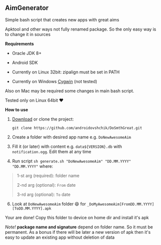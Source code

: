 ## AimGenerator

Simple bash script that creates new apps with great aims

Apktool and other ways not fully renamed package. So the only easy way is to change it in sources

**Requirements**

* Oracle JDK 8+

* Android SDK

* Currently on Linux 32bit: zipalign must be set in PATH

* Currently on Windows [Cygwin](https://www.cygwin.com/) (not tested)

Also on Mac may be required some changes in main bash script.

Tested only on Linux 64bit :heart:

**How to use**

 1. [Download][1] or clone the project:

    `git clone https://github.com/androidovshchik/DoSmthGreat.git`

 2. Create a folder with desired app name e.g. `DoNewAwesomeAim`

 3. Fill it (or later) with content e.g. `data${VERSION}.db` with `notification.ogg`. Edit them at any time

 4. Run script `sh generate.sh "DoNewAwesomeAim" "DD.MM.YYYY" "DD.MM.YYYY"` where:

> 1-st arg (required): folder name
>
> 2-nd arg (optional): `From` date
>
> 3-rd arg (optional): `To` date

 6. Look at `DoNewAwesomeAim` folder :smile: for `_DoMyAwesomeAim[FromDD.MM.YYYY][ToDD.MM.YYYY].apk`

Your are done! Copy this folder to device on home dir and install it's apk

*Note!* **package name and signature** depend on folder name. So it must be permanent. As a bonus if there will be later a new version of apk then it's easy to update an existing app without deletion of data

[1]: https://github.com/androidovshchik/DoSmthGreat/archive/master.zip

